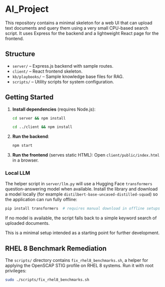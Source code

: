 # AI_Project

This repository contains a minimal skeleton for a web UI that can upload text documents and query them using a very small CPU-based search script. It uses Express for the backend and a lightweight React page for the frontend.

## Structure

- `server/` – Express.js backend with sample routes.
- `client/` – React frontend skeleton.
- `kb/playbooks/` – Sample knowledge base files for RAG.
- `scripts/` – Utility scripts for system configuration.

## Getting Started

1. **Install dependencies** (requires Node.js):
   ```bash
   cd server && npm install
   ```
   ```bash
   cd ../client && npm install
   ```
2. **Run the backend**:
   ```bash
   npm start
   ```
3. **Run the frontend** (serves static HTML):
   Open `client/public/index.html` in a browser.

### Local LLM

The helper script in `server/llm.py` will use a Hugging Face
`transformers` question-answering model when available. Install the
library and download a model locally (for example
`distilbert-base-uncased-distilled-squad`) so the application can run
fully offline:

```bash
pip install transformers  # requires manual download in offline setups
```

If no model is available, the script falls back to a simple keyword
search of uploaded documents.

This is a minimal setup intended as a starting point for further development.

## RHEL 8 Benchmark Remediation

The `scripts/` directory contains `fix_rhel8_benchmarks.sh`, a helper for
applying the OpenSCAP STIG profile on RHEL&nbsp;8 systems. Run it with root
privileges:

```bash
sudo ./scripts/fix_rhel8_benchmarks.sh
```
